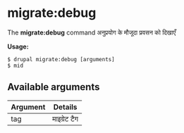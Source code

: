 # migrate:debug
The **migrate:debug** command अनुप्रयोग के मौजूदा प्रवसन को दिखाएँ

**Usage:**
```
$ drupal migrate:debug [arguments] 
$ mid  
```

## Available arguments
Argument | Details
---------|-------------
tag | माइग्रेट टैग
